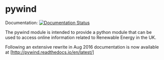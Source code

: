 pywind
======

Documentation: [![Documentation Status](https://readthedocs.org/projects/pywind/badge/?version=latest)](http://pywind.readthedocs.io/en/latest/?badge=latest)

The pywind module is intended to provide a python module that can be used
to access online information related to Renewable Energy in the UK.

Following an extensive rewrite in Aug 2016 documentation is now available at [http://pywind.readthedocs.io/en/latest/]

